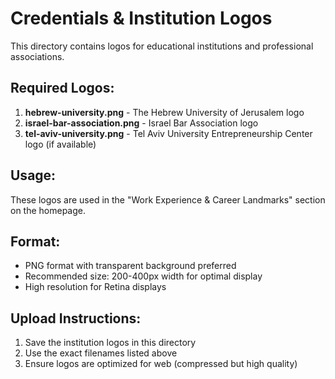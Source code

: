# Credentials & Institution Logos

This directory contains logos for educational institutions and professional associations.

## Required Logos:

1. **hebrew-university.png** - The Hebrew University of Jerusalem logo
2. **israel-bar-association.png** - Israel Bar Association logo
3. **tel-aviv-university.png** - Tel Aviv University Entrepreneurship Center logo (if available)

## Usage:

These logos are used in the "Work Experience & Career Landmarks" section on the homepage.

## Format:
- PNG format with transparent background preferred
- Recommended size: 200-400px width for optimal display
- High resolution for Retina displays

## Upload Instructions:
1. Save the institution logos in this directory
2. Use the exact filenames listed above
3. Ensure logos are optimized for web (compressed but high quality)

